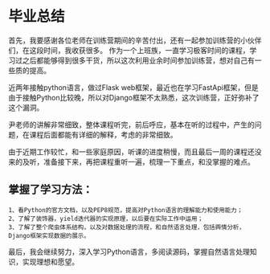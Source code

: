 # 毕业总结
   首先，我要感谢各位老师在训练营期间的辛苦付出，还有一起参加训练营的小伙伴们，在这段时间，我收获很多。
   作为一个上班族，一直学习极客时间的课程，学习过之后都能够得到很多干货，所以这次利用业余时间参加训练营，想对自己有一些质的提高。

   近两年接触python语言，做过Flask web框架，最近也在学习FastApi框架，但是由于接触Python比较晚，所以对Django框架不太熟悉，这次训练营，正好弥补了这个漏洞。
 
   尹老师的讲解非常细致，整体课程听完，前后呼应，基本在听的过程中，产生的问题，在课程后面都能有详细的解释，考虑的非常细致。

   由于近期工作较忙，和一些家庭原因，听课的进度稍慢，而且最后一周的课程还没来的及听，准备接下来，再把课程重听一遍，梳理一下重点，和没掌握的难点。

  ## 掌握了学习方法：
    1、看Python的官方文档，以及PEP8规范，提高对Python语言的理解能力和使用能力；
    2、了解了装饰器，yield迭代器的实现原理，以后要在实际工作中运用；
    3、了解了整个爬虫体系结构，以及对数据处理的流程，和自然语言处理，包括舆情分析，Django框架实现数据的展示。

  最后，我会继续努力，深入学习Python语言，多阅读源码，掌握自然语言处理知识，实现理想和愿望。
